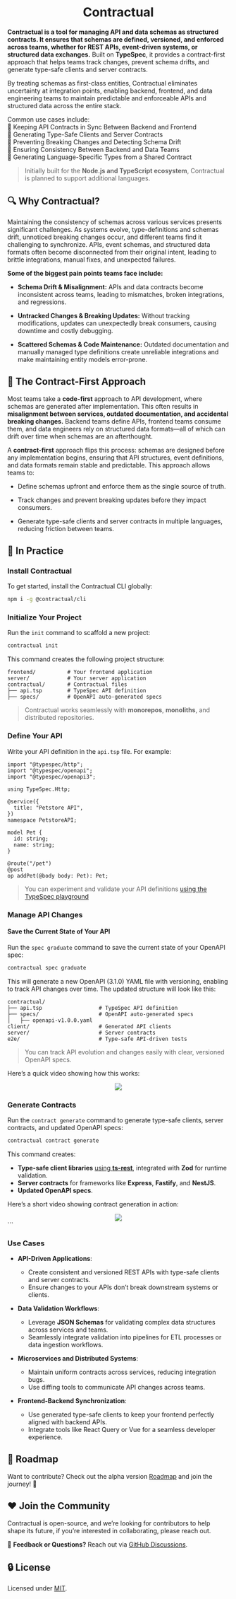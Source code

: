 <h1 align="center">Contractual</h1>

**Contractual is a tool for managing API and data schemas as structured contracts. It ensures that schemas
are defined, versioned, and enforced across teams, whether for REST APIs, event-driven systems, or structured data
exchanges.** Built on **TypeSpec**, it provides a contract-first approach that helps teams track changes, prevent schema
drifts, and generate type-safe clients and server contracts.

By treating schemas as first-class entities, Contractual eliminates uncertainty at integration points, enabling backend,
frontend, and data engineering teams to maintain predictable and enforceable APIs and structured data across the entire
stack.

Common use cases include: \
🔹 Keeping API Contracts in Sync Between Backend and Frontend \
🔹 Generating Type-Safe Clients and Server Contracts \
🔹 Preventing Breaking Changes and Detecting Schema Drift \
🔹 Ensuring Consistency Between Backend and Data Teams \
🔹 Generating Language-Specific Types from a Shared Contract

> Initially built for the **Node.js and TypeScript ecosystem**, Contractual is planned to support additional
> languages.

## 🔍 Why Contractual?

Maintaining the consistency of schemas across various services presents significant challenges. As systems evolve,
type-definitions and schemas drift, unnoticed breaking changes occur, and different teams find it challenging to
synchronize. APIs, event schemas, and structured data formats often become disconnected from their original intent,
leading to brittle integrations, manual fixes, and unexpected failures.

**Some of the biggest pain points teams face include:**

- **Schema Drift & Misalignment:** APIs and data contracts become inconsistent across teams, leading to mismatches, broken integrations, and regressions.

- **Untracked Changes & Breaking Updates:** Without tracking modifications, updates can unexpectedly break consumers, causing downtime and costly debugging.

- **Scattered Schemas & Code Maintenance:** Outdated documentation and manually managed type definitions create unreliable integrations and make maintaining entity models error-prone.


## 🔑 The Contract-First Approach
Most teams take a **code-first** approach to API development, where schemas are generated after implementation. This often results in **misalignment between services, outdated documentation, and accidental breaking changes.** Backend teams define APIs, frontend teams consume them, and data engineers rely on structured data formats—all of which can drift over time when schemas are an afterthought.

A **contract-first** approach flips this process: schemas are designed before any implementation begins, ensuring that API structures, event definitions, and data formats remain stable and predictable. This approach allows teams to:

- Define schemas upfront and enforce them as the single source of truth.

- Track changes and prevent breaking updates before they impact consumers.

- Generate type-safe clients and server contracts in multiple languages, reducing friction between teams.

## 🚀 In Practice

### Install Contractual

To get started, install the Contractual CLI globally:

```bash
npm i -g @contractual/cli
```

### Initialize Your Project

Run the `init` command to scaffold a new project:

```bash
contractual init
```

This command creates the following project structure:

```
frontend/          # Your frontend application
server/            # Your server application
contractual/       # Contractual files
├── api.tsp        # TypeSpec API definition
├── specs/         # OpenAPI auto-generated specs
```

> Contractual works seamlessly with **monorepos**, **monoliths**, and distributed repositories.

### Define Your API

Write your API definition in the `api.tsp` file. For example:

```tsp
import "@typespec/http";
import "@typespec/openapi";
import "@typespec/openapi3";

using TypeSpec.Http;

@service({
  title: "Petstore API",
})
namespace PetstoreAPI;

model Pet {
  id: string;
  name: string;
}

@route("/pet")
@post
op addPet(@body body: Pet): Pet;
```

> You can experiment and validate your API definitions [using the TypeSpec playground](https://typespec.io/playground/)

### Manage API Changes

#### Save the Current State of Your API

Run the `spec graduate` command to save the current state of your OpenAPI spec:

```bash
contractual spec graduate
```

This will generate a new OpenAPI (3.1.0) YAML file with versioning, enabling to track API changes over time. The
updated structure will look like this:

```
contractual/
├── api.tsp                  # TypeSpec API definition
├── specs/                   # OpenAPI auto-generated specs
│   ├── openapi-v1.0.0.yaml
client/                      # Generated API clients
server/                      # Server contracts
e2e/                         # Type-safe API-driven tests
```

> You can track API evolution and changes easily with clear, versioned OpenAPI specs.

Here’s a quick video showing how this works:

<div align="center">
  <img src="spec-graduate.gif" />
</div>

### Generate Contracts

Run the `contract generate` command to generate type-safe clients, server contracts, and updated OpenAPI specs:

```bash
contractual contract generate
```

This command creates:

- **Type-safe client libraries** [using **ts-rest**](https://ts-rest.com), integrated with **Zod** for runtime
  validation.
- **Server contracts** for frameworks like **Express**, **Fastify**, and **NestJS**.
- **Updated OpenAPI specs**.

Here’s a short video showing contract generation in action:

<div align="center">
  <img src="contract-generate.gif" />
</div>
```

### Use Cases

- **API-Driven Applications**:
  - Create consistent and versioned REST APIs with type-safe clients and server contracts.
  - Ensure changes to your APIs don’t break downstream systems or clients.

- **Data Validation Workflows**:
  - Leverage **JSON Schemas** for validating complex data structures across services and teams.
  - Seamlessly integrate validation into pipelines for ETL processes or data ingestion workflows.

- **Microservices and Distributed Systems**:
  - Maintain uniform contracts across services, reducing integration bugs.
  - Use diffing tools to communicate API changes across teams.

- **Frontend-Backend Synchronization**:
  - Use generated type-safe clients to keep your frontend perfectly aligned with backend APIs.
  - Integrate tools like React Query or Vue for a seamless developer experience.

## 📘 Roadmap

Want to contribute? Check out the alpha version [Roadmap](https://github.com/contractual-dev/contractual/issues/8) and
join the journey! 🚀

## ❤️ Join the Community

Contractual is open-source, and we’re looking for contributors to help shape its future, if you’re interested in
collaborating, please reach out.

📩 **Feedback or Questions?** Reach out
via [GitHub Discussions](https://github.com/contractual-dev/contractual/discussions).

## 🔒 License

Licensed under [MIT](LICENSE).
